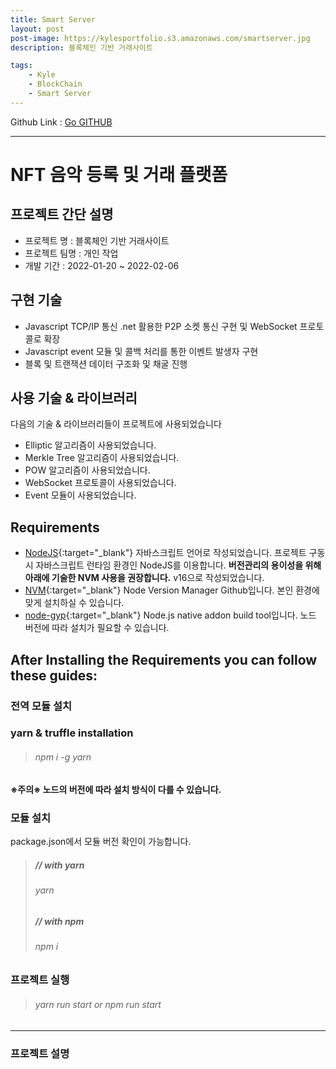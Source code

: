 ```yaml
---
title: Smart Server
layout: post
post-image: https://kylesportfolio.s3.amazonaws.com/smartserver.jpg
description: 블록체인 기반 거래사이트

tags:
    - Kyle
    - BlockChain
    - Smart Server
---
```


Github Link : <a href="https://github.com/pjh94/SmartServer-ws-">Go GITHUB</a>

---

# NFT 음악 등록 및 거래 플랫폼

## 프로젝트 간단 설명

-   프로젝트 명 : 블록체인 기반 거래사이트
-   프로젝트 팀명 : 개인 작업
-   개발 기간 : 2022-01-20 ~ 2022-02-06

## 구현 기술

-   Javascript TCP/IP 통신 .net 활용한 P2P 소켓 통신 구현 및 WebSocket 프로토콜로 확장
-   Javascript event 모듈 및 콜백 처리를 통한 이벤트 발생자 구현
-   블록 및 트랜잭션 데이터 구조화 및 채굴 진행

## 사용 기술 & 라이브러리

다음의 기술 & 라이브러리들이 프로젝트에 사용되었습니다<br>

-   Elliptic 알고리즘이 사용되었습니다.
-   Merkle Tree 알고리즘이 사용되었습니다.
-   POW 알고리즘이 사용되었습니다.
-   WebSocket 프로토콜이 사용되었습니다.
-   Event 모듈이 사용되었습니다.

## Requirements

-   [NodeJS](https://nodejs.org/ko/){:target="\_blank"} 자바스크립트 언어로 작성되었습니다. 프로젝트 구동 시 자바스크립트 런타임 환경인 NodeJS를 이용합니다. **버전관리의 용이성을 위해 아래에 기술한 NVM 사용을 권장합니다.** v16으로 작성되었습니다.
-   [NVM](https://github.com/nvm-sh/nvm){:target="\_blank"} Node Version Manager Github입니다. 본인 환경에 맞게 설치하실 수 있습니다.
-   [node-gyp](https://github.com/nodejs/node-gyp){:target="\_blank"} Node.js native addon build tool입니다. 노드 버전에 따라 설치가 필요할 수 있습니다.

## After Installing the Requirements you can follow these guides:

### 전역 모듈 설치

### yarn & truffle installation

> ###### npm i -g yarn

**※주의※ 노드의 버전에 따라 설치 방식이 다를 수 있습니다.**

### 모듈 설치

package.json에서 모듈 버전 확인이 가능합니다.<br>

> ##### // with yarn
>
> ###### yarn
>
> ##### // with npm
>
> ###### npm i

### 프로젝트 실행

> ###### yarn run start or npm run start

---

### 프로젝트 설명
